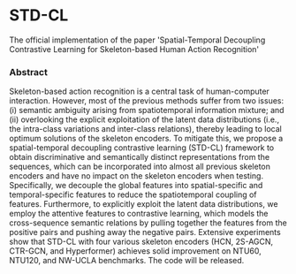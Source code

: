 # STD-CL
The official implementation of the paper 'Spatial-Temporal Decoupling Contrastive Learning for Skeleton-based Human Action Recognition'

### Abstract
Skeleton-based action recognition is a central task of human-computer interaction. However, most of the previous methods suffer from two issues: (i) semantic ambiguity arising from spatiotemporal information mixture; and (ii) overlooking the explicit exploitation of the latent data distributions (i.e., the intra-class variations and inter-class relations), thereby leading to local optimum solutions of the skeleton encoders. To mitigate this, we propose a spatial-temporal decoupling contrastive learning (STD-CL) framework to obtain discriminative and semantically distinct representations from the sequences, which can be incorporated into almost all previous skeleton encoders and have no impact on the skeleton encoders when testing. Specifically, we decouple the global features into spatial-specific and temporal-specific features to reduce the spatiotemporal coupling of features. Furthermore, to explicitly exploit the latent data distributions, we employ the attentive features to contrastive learning, which models the cross-sequence semantic relations by pulling together the features from the positive pairs and pushing away the negative pairs. Extensive experiments show that STD-CL with four various skeleton encoders (HCN, 2S-AGCN, CTR-GCN, and Hyperformer) achieves solid improvement on NTU60, NTU120, and NW-UCLA benchmarks. The code will be released.
